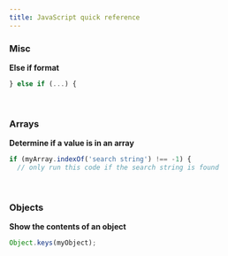 ```yaml
---
title: JavaScript quick reference
---
```


### Misc

**Else if format**

```javascript
} else if (...) {
```

<br>


### Arrays

**Determine if a value is in an array**

```javascript
if (myArray.indexOf('search string') !== -1) {
  // only run this code if the search string is found
```

<br>


### Objects

**Show the contents of an object**

```javascript
Object.keys(myObject);
```
